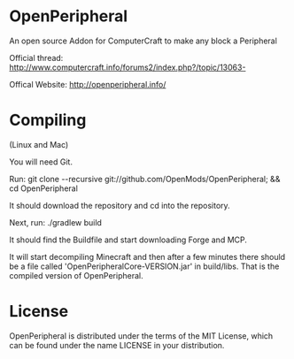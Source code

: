 OpenPeripheral
=============

An open source Addon for ComputerCraft to make any block a Peripheral

Official thread: http://www.computercraft.info/forums2/index.php?/topic/13063-

Offical Website: http://openperipheral.info/

Compiling
=======

(Linux and Mac)

You will need Git.

Run: git clone --recursive git://github.com/OpenMods/OpenPeripheral; && cd OpenPeripheral

It should download the repository and cd into the repository.

Next, run: ./gradlew build

It should find the Buildfile and start downloading Forge and MCP.

It will start decompiling Minecraft and then after a few minutes there should be a file called 'OpenPeripheralCore-VERSION.jar' in build/libs. That is the compiled version of OpenPeripheral.

License
=======

OpenPeripheral is distributed under the terms of the MIT License, which can be found under the name LICENSE in your distribution.
